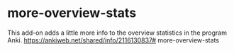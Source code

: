 # more-overview-stats
This add-on adds a little more info to the overview statistics in the program Anki.
https://ankiweb.net/shared/info/2116130837# more-overview-stats
